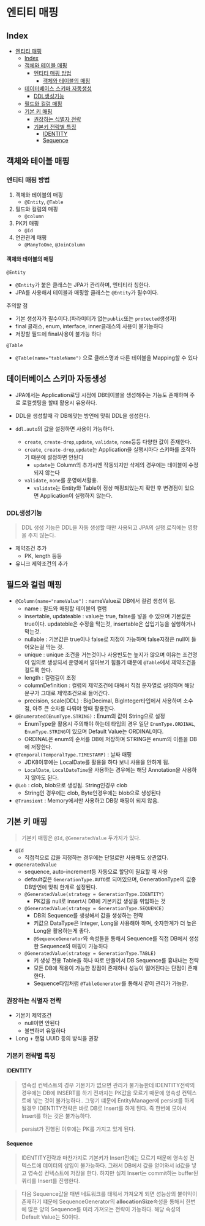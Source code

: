 # 엔티티 매핑

## Index

- [엔티티 매핑](#엔티티-매핑)
  - [Index](#index)
  - [객체와 테이블 매핑](#객체와-테이블-매핑)
    - [엔티티 매핑 방법](#엔티티-매핑-방법)
      - [객체와 테이블의 매핑](#객체와-테이블의-매핑)
  - [데이터베이스 스키마 자동생성](#데이터베이스-스키마-자동생성)
    - [DDL생성기능](#ddl생성기능)
  - [필드와 컬럼 매핑](#필드와-컬럼-매핑)
  - [기본 키 매핑](#기본-키-매핑)
    - [권장하는 식별자 전략](#권장하는-식별자-전략)
    - [기본키 전략별 특징](#기본키-전략별-특징)
      - [IDENTITY](#identity)
      - [Sequence](#sequence)

## 객체와 테이블 매핑

### 엔티티 매핑 방법

1. 객체와 테이블의 매핑
   - `@Entity`, `@Table`
2. 필드와 컬럼의 매핑
   - `@column`
3. PK키 매핑
   - `@Id`
4. 연관관계 매핑
   - `@ManyToOne`, `@JoinColumn`

#### 객체와 테이블의 매핑

`@Entity`

- `@Entity`가 붙은 클래스는 JPA가 관리하며, 엔티티라 칭한다.
- JPA를 사용해서 테이블과 매핑할 클래스는 `@Entity`가 필수이다.

주의할 점

- 기본 생성자가 필수이다.(파라미터가 없는`public`또는 `protected`생성자)
- final 클래스, enum, interface, inner클래스의 사용이 불가능하다
- 저장할 필드에 final사용이 불가능 하다

`@Table`

- `@Table(name="tableName")` 으로 클래스명과 다른 테이블을 Mapping할 수 있다

## 데이터베이스 스키마 자동생성

- JPA에서는 Application로딩 시점에 DB테이블을 생성해주는 기능도 존재하며 주로 로컬셋팅을 할떄 활용시 유용하다.
- DDL을 생성할때 각 DB에맞는 방언에 맞춰 DDL을 생성한다.

- `ddl.auto`의 값을 설정하면 사용이 가능하다.
  - `create`, `create-drop`,`update`, `validate`, `none`등등 다양한 값이 존재한다.
  - `create`, `create-drop`,`update`는 Application을 실행시마다 스키마를 조작하기 떄문에 설정하면 안된다
    - `update`는 Column의 추가시엔 작동되지만 삭제의 경우에는 테이블이 수정되지 않는다
  - `validate`, `none`를 운영에서활용.
    - `validate`는 Entity와 Table이 정상 매핑되었는지 확인 후 변경점이 있으면 Application이 실행하지 않는다.

### DDL생성기능

> DDL 생성 기능은 DDL을 자동 생성할 때만 사용되고 JPA의 실행 로직에는 영향을 주지 않는다.

- 제약조건 추가
  - PK, length 등등
- 유니크 제약조건의 추가

## 필드와 컬럼 매핑

- `@Column(name="nameValue")` : nameValue로 DB에서 컬럼 생성이 됨.
  - name : 필드와 매핑할 테이블의 컬럼
  - insertable, updateable : value는 true, false를 넣을 수 있으며 기본값은 true이다. updateble은 수정을 막는것, insertable은 삽입기능을 실행하거나 막는것.
  - nullable : 기본값은 true이나 false로 지정이 가능하며 false지정은 null이 들어오는걸 막는 것.
  - unique : unique 조건을 거는것이나 사용빈도는 높지가 않으며 이유는 조건명이 임의로 생성되서 운영에서 알아보기 힘들기 떄문에 `@Table`에서 제약조건을 걸도록 한다.
  - length : 컬럼길이 조정
  - columnDefinition : 컬럼의 제약조건에 대해서 직접 문자열로 설정하며 해당 문구가 그대로 제약조건으로 들어간다.
  - precision, scale(DDL) : BigDecimal, BigInteger타입에서 사용하며 소수점, 아주 큰 숫자를 다뤄야 할때 활용한다.
- `@Enumerated(EnumType.STRING)` : Enum의 값이 String으로 설정
  - EnumType을 활용시 주의해야 하는데 타입의 경우 일단 `EnumType.ORDINAL`, `EnumType.STRING`이 있으며 Default Value는 ORDINAL이다.
  - ORDINAL은 enum의 순서를 DB에 저장하며 STRING은 enum의 이름을 DB에 저장한다.
- `@Temporal(TemporalType.TIMESTAMP)` : 날짜 매핑
  - JDK8이후에는 LocalDate를 활용을 하다 보니 사용을 안하게 됨.
  - `LocalDate`, `LocalDateTime`을 사용하는 경우에는 해당 Annotation을 사용하지 않아도 된다.
- `@Lob` : clob, blob으로 생성됨. String인경우 clob
  - String인 경우에는 clob, Byte인경우에는 blob으로 생성된다
- `@Transient` : Memory에서만 사용하고 DB랑 매핑이 되지 않음.

## 기본 키 매핑

> 기본키 매핑은 `@Id`, `@GeneratedValue` 두가지가 있다.

- `@Id`
  - 직접적으로 값을 지정하는 경우에는 단일로만 사용해도 상관없다.
- `@GeneratedValue`
  - sequence, auto-increment등 자동으로 할당이 필요할 때 사용
  - default값은 `GenerationType.AUTO`로 되어있으며, GenerationType의 값중 DB방언에 맞춰 한개로 설정된다.
  - `@GeneratedValue(strategy = GenerationType.IDENTITY)`
    - PK값을 null로 insert시 DB에 기본키값 생성을 위임하는 것
  - `@GeneratedValue(strategy = GenerationType.SEQUENCE)`
    - DB의 Sequence를 생성해서 값을 생성하는 전략
    - 키값으 DataType은 Integer, Long을 사용해야 하며, 숫자한계가 더 높은 Long을 활용하는게 좋다.
    - `@SequenceGenerator`와 속성들을 통해서 Sequence를 직접 DB에서 생성한 Sequence와 매핑이 가능하다
  - `@GeneratedValue(strategy = GenerationType.TABLE)`
    - 키 생성 전용 Table을 하나 따로 만들어서 DB Sequence를 흉내내는 전략
    - 모든 DB에 적용이 가능한 장점이 존재하나 성능이 떨어진다는 단점이 존재한다.
    - Sequence타입처럼 `@TableGenerator`를 통해서 같이 관리가 가능핟.

### 권장하는 식별자 전략

- 기본키 제약조건
  - null이면 안된다
  - 불변하며 유일하다
- Long + 랜덤 UUID 등의 방식을 권장

### 기본키 전략별 특징

#### IDENTITY

> 영속성 컨텍스트의 경우 기본키가 없으면 관리가 불가능한데 IDENTITY전략의 경우에는 DB에 INSERT를 하기 전까지는 PK값을 모르기 때문에 영속성 컨텍스트에 넣는 것이 불가능하다..
> 그렇기 떄문에 EntityManager에 persist를 하게 될경우 IDENTITY전략은 바로 DB로 Insert를 하게 된다.
> 즉 한번에 모아서 Insert를 하는 것은 불가능하다.
>
> persist가 진행된 이후에는 PK를 가지고 있게 된다.

#### Sequence

> IDENTITY전략과 마찬가지로 기본키가 Insert전에는 모르기 때문에 영속성 컨텍스트에 데이터의 삽입이 불가능하다. 그래서 DB에서 값을 얻어와서 id값을 넣고 영속성 컨텍스트에 저장을 한다. 하지만 실제 Insert는 commit하는 buffer된 쿼리를 Insert를 진행한다.

> 다음 Sequence값을 매번 네트워크를 태워서 가져오게 되면 성능상의 불이익이 존재하기 떄문에 SequenceGenerator의 **allocationSize**속성을 통해서 한번에 많은 양의 Sequence를 미리 가져오는 전략이 가능하다.
> 해당 속성의 Default Value는 50이다.
